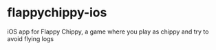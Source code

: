 # flappychippy-ios
iOS app for Flappy Chippy, a game where you play as chippy and try to avoid flying logs
